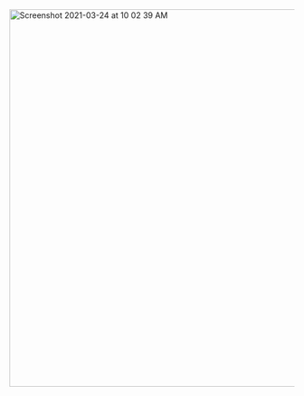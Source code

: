 <img width="668" alt="Screenshot 2021-03-24 at 10 02 39 AM" src="https://user-images.githubusercontent.com/67383465/112256042-694d1680-8c89-11eb-8597-ebea4974c41d.png">
